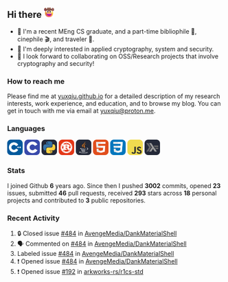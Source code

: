 ## Hi there <picture><img src="./assets/cowboy.png" alt="Cowboy Hat Face" width="25" height="25" /></picture>

- 📖 I'm a recent MEng CS graduate, and a part-time bibliophile 📕, cinephile 🎬, and traveler 🚀.
- 📍 I'm deeply interested in applied cryptography, system and security.
- 👯 I look forward to collaborating on OSS/Research projects that involve cryptography and security!

### How to reach me

Please find me at [yuxqiu.github.io](https://yuxqiu.github.io/) for a detailed description of my research interests, work experience, and education, and to browse my blog. You can get in touch with me via email at [yuxqiu@proton.me](mailto:yuxqiu@proton.me).

### Languages

<p float="left">
<picture><img src="./assets/cpp.svg" alt="cpp" width="36" /></picture>
<picture><img src="./assets/c.svg" alt="c" width="36" /></picture>
<picture><img src="./assets/py.svg" alt="python" width="36" /></picture>
<picture><img src="./assets/rust.svg" alt="rust" width="36" /></picture>
<picture><img src="./assets/java.svg" alt="java" width="36" /></picture>
<picture><img src="./assets/html.svg" alt="html" width="36" /></picture>
<picture><img src="./assets/css.svg" alt="css" width="36" /></picture>
<picture><img src="./assets/js.svg" alt="js" width="36" /></picture>
<picture><img src="./assets/haskell.svg" alt="haskell" width="36" /></picture>
</p>

### Stats

I joined Github **6** years ago. Since then I pushed **3002** commits, opened **23** issues, submitted **46** pull requests, received **293** stars across **18** personal projects and contributed to **3** public repositories.

### Recent Activity

<!--START_SECTION:activity-->
1. 🔒 Closed issue [#484](https://github.com/AvengeMedia/DankMaterialShell/issues/484) in [AvengeMedia/DankMaterialShell](https://github.com/AvengeMedia/DankMaterialShell)
2. 🗣 Commented on [#484](https://github.com/AvengeMedia/DankMaterialShell/issues/484#issuecomment-3417794600) in [AvengeMedia/DankMaterialShell](https://github.com/AvengeMedia/DankMaterialShell)
3.  Labeled issue [#484](https://github.com/AvengeMedia/DankMaterialShell/issues/484) in [AvengeMedia/DankMaterialShell](https://github.com/AvengeMedia/DankMaterialShell)
4. ❗ Opened issue [#484](https://github.com/AvengeMedia/DankMaterialShell/issues/484) in [AvengeMedia/DankMaterialShell](https://github.com/AvengeMedia/DankMaterialShell)
5. ❗ Opened issue [#192](https://github.com/arkworks-rs/r1cs-std/issues/192) in [arkworks-rs/r1cs-std](https://github.com/arkworks-rs/r1cs-std)
<!--END_SECTION:activity-->
